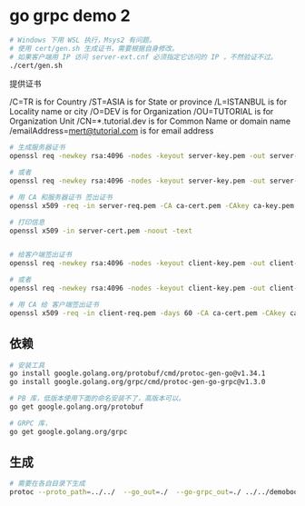 # go grpc demo 2

```bash
# Windows 下用 WSL 执行，Msys2 有问题。
# 使用 cert/gen.sh 生成证书，需要根据自身修改。
# 如果客户端用 IP 访问 server-ext.cnf 必须指定它访问的 IP ，不然验证不过。
./cert/gen.sh
```

提供证书

/C=TR is for Country
/ST=ASIA is for State or province
/L=ISTANBUL is for Locality name or city
/O=DEV is for Organization
/OU=TUTORIAL is for Organization Unit
/CN=*.tutorial.dev is for Common Name or domain name
/emailAddress=mert@tutorial.com is for email address

```bash
# 生成服务器证书
openssl req -newkey rsa:4096 -nodes -keyout server-key.pem -out server-req.pem -subj "/C=TR/ST=ASIA/L=ISTANBUL/O=DEV/OU=BLOG/CN=*.xxxx.com/emailAddress=xxx@xx.com"

# 或者
openssl req -newkey rsa:4096 -nodes -keyout server-key.pem -out server-req.pem

# 用 CA 和服务器证书 签出证书
openssl x509 -req -in server-req.pem -CA ca-cert.pem -CAkey ca-key.pem -CAcreateserial -out server-cert.pem -extfile server-ext.conf

# 打印信息
openssl x509 -in server-cert.pem -noout -text


# 给客户端签出证书
openssl req -newkey rsa:4096 -nodes -keyout client-key.pem -out client-req.pem -subj "/C=TR/ST=EUROPE/L=ISTANBUL/O=DEV/OU=CLIENT/CN=*.someclient.com/emailAddress=someclient@gmail.com"

# 或者
openssl req -newkey rsa:4096 -nodes -keyout client-key.pem -out client-req.pem

# 用 CA 给 客户端签出证书
openssl x509 -req -in client-req.pem -days 60 -CA ca-cert.pem -CAkey ca-key.pem -CAcreateserial -out client-cert.pem -extfile client-ext.conf
```

## 依赖

```bash
# 安装工具
go install google.golang.org/protobuf/cmd/protoc-gen-go@v1.34.1
go install google.golang.org/grpc/cmd/protoc-gen-go-grpc@v1.3.0
```

```bash
# PB 库，低版本使用下面的命名安装不了，高版本可以。
go get google.golang.org/protobuf

# GRPC 库，
go get google.golang.org/grpc
```

## 生成

```bash
# 需要在各自目录下生成
protoc --proto_path=../../  --go_out=./  --go-grpc_out=./ ../../demobook.proto
```